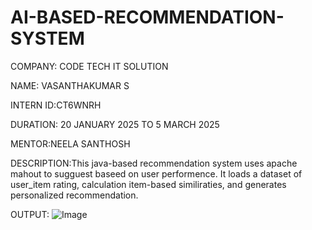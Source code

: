 # AI-BASED-RECOMMENDATION-SYSTEM

COMPANY: CODE TECH IT SOLUTION 

NAME: VASANTHAKUMAR S

INTERN ID:CT6WNRH

DURATION: 20 JANUARY 2025 TO 5 MARCH 2025

MENTOR:NEELA SANTHOSH

DESCRIPTION:This java-based recommendation system uses apache mahout to sugguest baseed on user performence. It loads a dataset of user_item rating, calculation item-based similiraties, and generates personalized recommendation.

OUTPUT:
![Image](https://github.com/user-attachments/assets/a81a16c9-816a-4cb5-a335-467f2aeb6d53)

